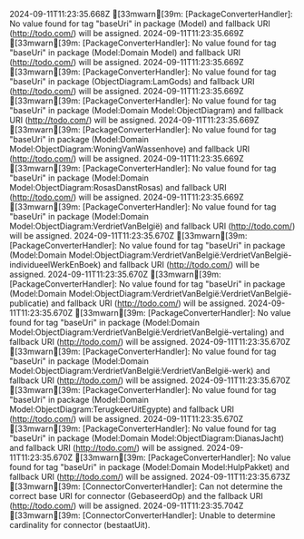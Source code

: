 2024-09-11T11:23:35.668Z [33mwarn[39m: [PackageConverterHandler]: No value found for tag "baseUri" in package (Model) and fallback URI (http://todo.com/) will be assigned.
2024-09-11T11:23:35.669Z [33mwarn[39m: [PackageConverterHandler]: No value found for tag "baseUri" in package (Model:Domain Model) and fallback URI (http://todo.com/) will be assigned.
2024-09-11T11:23:35.669Z [33mwarn[39m: [PackageConverterHandler]: No value found for tag "baseUri" in package (ObjectDiagram:LamGods) and fallback URI (http://todo.com/) will be assigned.
2024-09-11T11:23:35.669Z [33mwarn[39m: [PackageConverterHandler]: No value found for tag "baseUri" in package (Model:Domain Model:ObjectDiagram) and fallback URI (http://todo.com/) will be assigned.
2024-09-11T11:23:35.669Z [33mwarn[39m: [PackageConverterHandler]: No value found for tag "baseUri" in package (Model:Domain Model:ObjectDiagram:WoningVanWassenhove) and fallback URI (http://todo.com/) will be assigned.
2024-09-11T11:23:35.669Z [33mwarn[39m: [PackageConverterHandler]: No value found for tag "baseUri" in package (Model:Domain Model:ObjectDiagram:RosasDanstRosas) and fallback URI (http://todo.com/) will be assigned.
2024-09-11T11:23:35.669Z [33mwarn[39m: [PackageConverterHandler]: No value found for tag "baseUri" in package (Model:Domain Model:ObjectDiagram:VerdrietVanBelgië) and fallback URI (http://todo.com/) will be assigned.
2024-09-11T11:23:35.670Z [33mwarn[39m: [PackageConverterHandler]: No value found for tag "baseUri" in package (Model:Domain Model:ObjectDiagram:VerdrietVanBelgië:VerdrietVanBelgië-individueelWerkEnBoek) and fallback URI (http://todo.com/) will be assigned.
2024-09-11T11:23:35.670Z [33mwarn[39m: [PackageConverterHandler]: No value found for tag "baseUri" in package (Model:Domain Model:ObjectDiagram:VerdrietVanBelgië:VerdrietVanBelgië-publicatie) and fallback URI (http://todo.com/) will be assigned.
2024-09-11T11:23:35.670Z [33mwarn[39m: [PackageConverterHandler]: No value found for tag "baseUri" in package (Model:Domain Model:ObjectDiagram:VerdrietVanBelgië:VerdrietVanBelgië-vertaling) and fallback URI (http://todo.com/) will be assigned.
2024-09-11T11:23:35.670Z [33mwarn[39m: [PackageConverterHandler]: No value found for tag "baseUri" in package (Model:Domain Model:ObjectDiagram:VerdrietVanBelgië:VerdrietVanBelgië-werk) and fallback URI (http://todo.com/) will be assigned.
2024-09-11T11:23:35.670Z [33mwarn[39m: [PackageConverterHandler]: No value found for tag "baseUri" in package (Model:Domain Model:ObjectDiagram:TerugkeerUitEgypte) and fallback URI (http://todo.com/) will be assigned.
2024-09-11T11:23:35.670Z [33mwarn[39m: [PackageConverterHandler]: No value found for tag "baseUri" in package (Model:Domain Model:ObjectDiagram:DianasJacht) and fallback URI (http://todo.com/) will be assigned.
2024-09-11T11:23:35.670Z [33mwarn[39m: [PackageConverterHandler]: No value found for tag "baseUri" in package (Model:Domain Model:HulpPakket) and fallback URI (http://todo.com/) will be assigned.
2024-09-11T11:23:35.673Z [33mwarn[39m: [ConnectorConverterHandler]: Can not determine the correct base URI for connector (GebaseerdOp) and the fallback URI (http://todo.com/) will be assigned.
2024-09-11T11:23:35.704Z [33mwarn[39m: [ConnectorConverterHandler]: Unable to determine cardinality for connector (bestaatUit).
